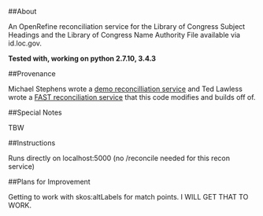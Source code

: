 ##About

An OpenRefine reconciliation service for the Library of Congress Subject Headings and the Library of Congress Name Authority File available via id.loc.gov.

**Tested with, working on python 2.7.10, 3.4.3**

##Provenance

Michael Stephens wrote a [demo reconcilliation service](https://github.com/mikejs/reconcile-demo) and Ted Lawless wrote a [FAST reconciliation service](https://github.com/lawlesst/fast-reconcile) that this code modifies and builds off of.

##Special Notes

TBW

##Instructions

Runs directly on localhost:5000 (no /reconcile needed for this recon service)

##Plans for Improvement

Getting to work with skos:altLabels for match points. I WILL GET THAT TO WORK.
